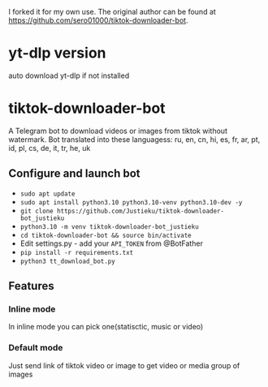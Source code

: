 I forked it for my own use. The original author can be found at https://github.com/sero01000/tiktok-downloader-bot.

# yt-dlp version
auto download yt-dlp if not installed

# tiktok-downloader-bot
A Telegram bot to download videos or images from tiktok without watermark.
Bot translated into these languagess: ru, en, cn, hi, es, fr, ar, pt, id, pl, cs, de, it, tr, he, uk

## Configure and launch bot
  - `sudo apt update`
  - `sudo apt install python3.10 python3.10-venv python3.10-dev -y`
  - `git clone https://github.com/Justieku/tiktok-downloader-bot_justieku`
  - `python3.10 -m venv tiktok-downloader-bot_justieku`
  - `cd tiktok-downloader-bot && source bin/activate`
  - Edit settings.py - add your `API_TOKEN` from @BotFather
  - `pip install -r requirements.txt`
  - `python3 tt_download_bot.py`

## Features
### Inline mode
  In inline mode you can pick one(statisctic, music or video)

### Default mode
  Just send link of tiktok video or image to get video or media group of images
  
